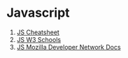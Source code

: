 # Javascript

1. [JS Cheatsheet](https://htmlcheatsheet.com/js/)
2. [JS W3 Schools](https://www.w3schools.com/js/default.asp)
3. [JS Mozilla Developer Network Docs](https://developer.mozilla.org/en-US/docs/Web/JavaScript)